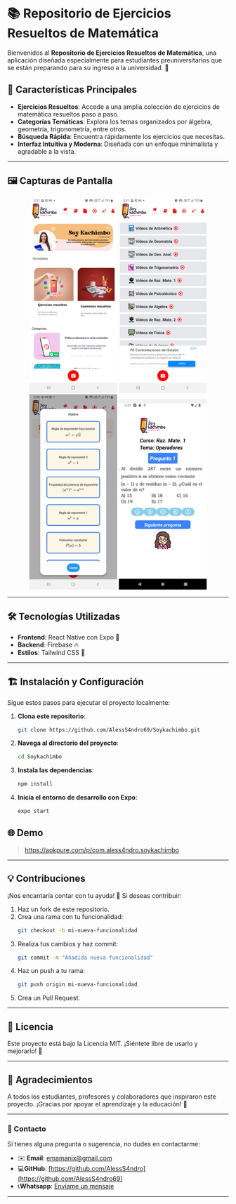 # 📚 Repositorio de Ejercicios Resueltos de Matemática

Bienvenidos al **Repositorio de Ejercicios Resueltos de Matemática**, una aplicación diseñada especialmente para estudiantes preuniversitarios que se están preparando para su ingreso a la universidad. 🌟

## 🚀 Características Principales

- **Ejercicios Resueltos**: Accede a una amplia colección de ejercicios de matemática resueltos paso a paso.
- **Categorías Temáticas**: Explora los temas organizados por álgebra, geometría, trigonometría, entre otros.
- **Búsqueda Rápida**: Encuentra rápidamente los ejercicios que necesitas.
- **Interfaz Intuitiva y Moderna**: Diseñada con un enfoque minimalista y agradable a la vista.

---

## 🖼️ Capturas de Pantalla

<p align="center">
  <img src="assets/Screenshot_20230804-153114_soykachimbo.jpg" alt="screenhome" width="200"/>
  <img src="assets/Screenshot_20230804-153107_soykachimbo.jpg" alt="screencourses" width="200"/>
  <img src="assets/Screenshot_20230804-153010_soykachimbo.jpg" alt="screenform" width="200"/>
  <img src="assets/Screenshot_1698338364.png" alt="screensolution" width="200"/>
</p>


---

## 🛠️ Tecnologías Utilizadas

- **Frontend**: React Native con Expo 📱
- **Backend**: Firebase 🔥
- **Estilos**: Tailwind CSS 🎨

---

## 🏗️ Instalación y Configuración

Sigue estos pasos para ejecutar el proyecto localmente:

1. **Clona este repositorio**:
   ```bash
   git clone https://github.com/AlessS4ndro69/Soykachimbo.git
   ```

2. **Navega al directorio del proyecto**:
   ```bash
   cd Soykachimbo
   ```

3. **Instala las dependencias**:
   ```bash
   npm install
   ```

4. **Inicia el entorno de desarrollo con Expo**:
   ```bash
   expo start
   ```

## 🌐 Demo

> https://apkpure.com/p/com.aless4ndro.soykachimbo

---

## 💡 Contribuciones

¡Nos encantaría contar con tu ayuda! 🎉 Si deseas contribuir:

1. Haz un fork de este repositorio.
2. Crea una rama con tu funcionalidad:
   ```bash
   git checkout -b mi-nueva-funcionalidad
   ```
3. Realiza tus cambios y haz commit:
   ```bash
   git commit -m "Añadida nueva funcionalidad"
   ```
4. Haz un push a tu rama:
   ```bash
   git push origin mi-nueva-funcionalidad
   ```
5. Crea un Pull Request.

---

## 🤝 Licencia

Este proyecto está bajo la Licencia MIT. ¡Siéntete libre de usarlo y mejorarlo! 📝

---

## 🌟 Agradecimientos

A todos los estudiantes, profesores y colaboradores que inspiraron este proyecto. ¡Gracias por apoyar el aprendizaje y la educación! 🙌

---

### 📧 Contacto

Si tienes alguna pregunta o sugerencia, no dudes en contactarme:
- ✉️ **Email**: [emamanix@gmail.com](mailto:emamanix@egmail.com)
- 💻**GitHub**: [https://github.com/AlessS4ndro](https://github.com/AlessS4ndro69)
- 📞**Whatsapp**: [Envíame un mensaje](https://wa.me/51925968311)

---

